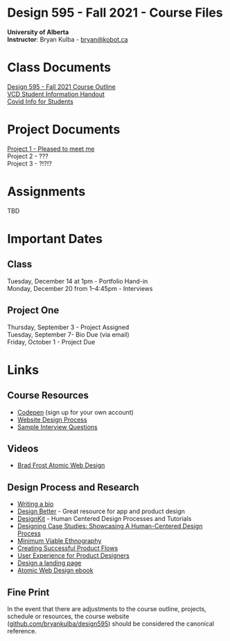 # Design 595 - Fall 2021 - Course Files

**University of Alberta**  
**Instructor**: Bryan Kulba - [bryan@kobot.ca](mailto:bryan@kobot.ca)  

# Class Documents
[Design 595 - Fall 2021 Course Outline](Design_595_Outline.md)   
[VCD Student Information Handout](VCD_handout.pdf)   
[Covid Info for Students](fall-2021-guide-on-campus-students.pdf)  

# Project Documents
[Project 1 - Pleased to meet me](Design_595-Project_1-Pleased_to_Meet_Me.md)    
Project 2 - ???    
Project 3 - ?!?!?    

# Assignments
TBD


# Important Dates  
## Class
Tuesday, December 14 at 1pm - Portfolio Hand-in    
Monday, December 20 from 1–4:45pm - Interviews   
## Project One
Thursday, September 3 - Project Assigned   
Tuesday, September 7- Bio Due (via email)  
Friday, October 1 - Project Due 
<!-- ## Project Two
Tuesday, September 28 - Project assigned  
Tuesday, October 5 - Hand in research process   
Tuesday, October 19- Present research brief to client  
Tuesday, October 26 - Present planning deliverables to client  
Friday, November 5 - Project deliverables due 
## Project Three
Tuesday, November 3 - Project assigned  
Tuesday, November 12 - Email strategy brief 
Tuesday, November 17/Thursday, November 19 - Present planning documents to client (sitemap, wireframes, moodboards)
Thursday, December 3 - Prototype walkthrough presentation
Monday, December 14 - Final deliverables due (working prototype, case study) -->

# Links

## Course Resources
- [Codepen](https://codepen.io/) (sign up for your own account)  
- [Website Design Process](website_design_process.md)  
- [Sample Interview Questions](Interviewing.md)  

## Videos
- [Brad Frost Atomic Web Design](https://vimeo.com/179245570)

## Design Process and Research
- [Writing a bio](https://99u.adobe.com/articles/64151/how-to-write-a-better-bio-professional-summary) 
- [Design Better](https://www.designbetter.co/) - Great resource for app and product design
- [DesignKit](http://designkit.org) - Human Centered Design Processes and Tutorials
- [Designing Case Studies: Showcasing A Human-Centered Design Process](http://www.smashingmagazine.com/2015/02/designing-case-studies-human-centered-design-process/)  
- [Minimum Viable Ethnography](https://medium.com/research-things/minimum-viable-ethnography-a047e9358df0#.r6cfia93r)
- [Creating Successful Product Flows](https://medium.com/@ryanglasgow/creating-successful-product-flows-c41ffbce49a1#.gwnuwmgkz)
- [User Experience for Product Designers](https://medium.com/looks-good-feels-good/user-experience-for-product-designers-e9fa621ce3bc#.dpl1j7p0l)
- [Design a landing page](https://marketingexperiments.com/conversion-marketing/how-to-wireframe-a-landing-page)
- [Atomic Web Design ebook](http://atomicdesign.bradfrost.com/table-of-contents/)

## Fine Print
In the event that there are adjustments to the course outline, projects, schedule or resources, the course website ([github.com/bryankulba/design595](https://github.com/bryankulba/design595)) should be considered the canonical reference.
